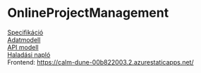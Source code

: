 # OnlineProjectManagement

[Specifikáció](docs/specifikacio.pdf)<br />
[Adatmodell](https://dbdiagram.io/d/6384d801c9abfc611175acd7)<br />
[API modell](docs/openapi.yml)<br />
[Haladási napló](https://docs.google.com/document/d/1duknjDmIX6qpXlEILWu249LXxPG0riWJbJ6thfBs0DE/edit?usp=sharing)<br />
Frontend: https://calm-dune-00b822003.2.azurestaticapps.net/
